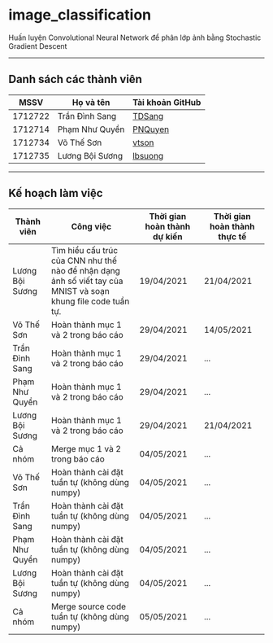 # image_classification
Huấn luyện Convolutional Neural Network để phân lớp ảnh bằng Stochastic Gradient Descent

---

## Danh sách các thành viên
| MSSV    | Họ và tên       | Tài khoản GitHub                                   |
| ------- | --------------- | -------------------------------------------------- |
| 1712722 | Trần Đình Sang  | [TDSang](https://github.com/sangtran211)   |
| 1712714 | Phạm Như Quyền  | [PNQuyen](https://github.com/Quyen19991108) |
| 1712734 | Võ Thế Sơn      | [vtson](https://github.com/thesonvo)          |
| 1712735 | Lương Bội Sương | [lbsuong](https://github.com/lbsuong)              |

---

## Kế hoạch làm việc
| Thành viên | Công việc | Thời gian hoàn thành dự kiến | Thời gian hoàn thành thực tế |
| --- | --- | --- | --- |
| Lương Bội Sương | Tìm hiểu cấu trúc của CNN như thế nào để nhận dạng ảnh số viết tay của MNIST và soạn khung file code tuần tự. | 19/04/2021 | 21/04/2021 |
| Võ Thế Sơn | Hoàn thành mục 1 và 2 trong báo cáo | 29/04/2021 | 14/05/2021 |
| Trần Đình Sang | Hoàn thành mục 1 và 2 trong báo cáo | 29/04/2021 | ... |
| Phạm Như Quyền | Hoàn thành mục 1 và 2 trong báo cáo | 29/04/2021 | ... |
| Lương Bội Sương | Hoàn thành mục 1 và 2 trong báo cáo | 29/04/2021 | 21/04/2021 |
| Cả nhóm | Merge mục 1 và 2 trong báo cáo | 04/05/2021 | ... |
| Võ Thế Sơn | Hoàn thành cài đặt tuần tự (không dùng numpy) | 04/05/2021 | ... |
| Trần Đình Sang | Hoàn thành cài đặt tuần tự (không dùng numpy) | 04/05/2021 | ... |
| Phạm Như Quyền | Hoàn thành cài đặt tuần tự (không dùng numpy) | 04/05/2021 | ... |
| Lương Bội Sương | Hoàn thành cài đặt tuần tự (không dùng numpy) | 04/05/2021 | ... |
| Cả nhóm | Merge source code tuần tự (không dùng numpy) | 05/05/2021 | ... |
